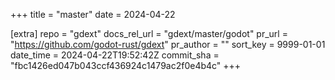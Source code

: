 +++
title = "master"
date = 2024-04-22

[extra]
repo = "gdext"
docs_rel_url = "gdext/master/godot"
pr_url = "https://github.com/godot-rust/gdext"
pr_author = ""
sort_key = 9999-01-01
date_time = 2024-04-22T19:52:42Z
commit_sha = "fbc1426ed047b043ccf436924c1479ac2f0e4b4c"
+++


